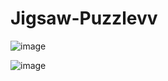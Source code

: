 # Jigsaw-Puzzlevv

![image](http://i.imgur.com/FBPv5o9.png)


![image](http://i.imgur.com/NAILHWE.png)


